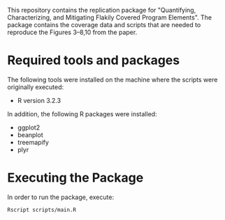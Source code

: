 This repository contains the replication package for "Quantifying, Characterizing, and Mitigating Flakily Covered Program Elements". The package contains the coverage data and scripts that are needed to reproduce the Figures 3–8,10 from the paper.

# Required tools and packages

The following tools were installed on the machine where the scripts were originally executed:

  * R version 3.2.3

In addition, the following R packages were installed:

  * ggplot2
  * beanplot
  * treemapify
  * plyr

# Executing the Package

In order to run the package, execute:

```bash
Rscript scripts/main.R
```
